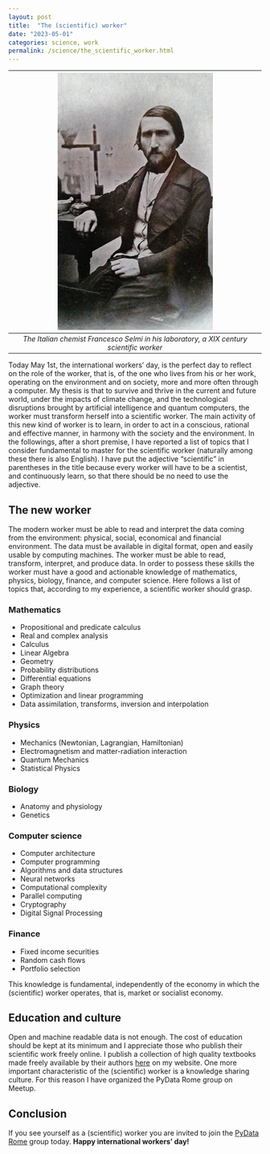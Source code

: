 ```yaml
---
layout: post
title:  "The (scientific) worker"
date: "2023-05-01"
categories: science, work
permalink: /science/the_scientific_worker.html
---
```

|![Francesco Selmi](../assets/science/francesco_selmi_lab_small.jpg)|
|:--:|
|*The Italian chemist Francesco Selmi in his laboratory, a XIX century scientific worker*|

Today May 1st, the international workers’ day, is the perfect day to reflect on the role of the worker, that is, of the one who lives from his or her work, operating on the environment and on society, more and more often through a computer. My thesis is that to survive and thrive in the current and future world, under the impacts of climate change, and the technological disruptions brought by artificial intelligence and quantum computers, the worker must transform herself into a scientific worker. The main activity of this new kind of worker is to learn, in order to act in a conscious, rational and effective manner, in harmony with the society and the environment. In the followings, after a short premise, I have reported a list of topics that I consider fundamental to master for the scientific worker (naturally among these there is also English). I have put the adjective “scientific” in parentheses in the title because every worker will have to be a scientist, and continuously learn, so that there should be no need to use the adjective.

## The new worker
The modern worker must be able to read and interpret the data coming from the environment: physical, social, economical and financial environment. The data must be available in digital format, open and easily usable by computing machines. The worker must be able to read, transform, interpret, and produce data. In order to possess these skills the worker must have a good and actionable knowledge of  mathematics, physics, biology, finance, and computer science. Here follows a list of topics that, according to my experience, a scientific worker should grasp.

### Mathematics
* Propositional and predicate calculus
* Real and complex analysis
* Calculus
* Linear Algebra
* Geometry
* Probability distributions
* Differential equations
* Graph theory
* Optimization and linear programming
* Data assimilation, transforms, inversion and interpolation

### Physics
* Mechanics (Newtonian, Lagrangian, Hamiltonian)
* Electromagnetism and matter-radiation interaction
* Quantum Mechanics
* Statistical Physics

### Biology
* Anatomy and physiology
* Genetics

### Computer science
* Computer architecture
* Computer programming
* Algorithms and data structures
* Neural networks
* Computational complexity
* Parallel computing
* Cryptography
* Digital Signal Processing

### Finance
* Fixed income securities
* Random cash flows
* Portfolio selection

This knowledge is fundamental, independently of the economy in which the (scientific) worker operates, that is, market or socialist economy.

## Education and culture
Open and machine readable data is not enough. The cost of education should be kept at its minimum and I appreciate those who publish their scientific work freely online. I publish a collection of high quality textbooks made freely available by their authors [here](/bookshelf) on my website.  One more important characteristic of the (scientific) worker is a knowledge sharing culture. For this reason I have organized the PyData Rome group on Meetup.

## Conclusion
If you see yourself as a (scientific) worker you are invited to join the [PyData Rome](https://www.meetup.com/pydata-rome/) group today. **Happy international workers’ day!**
